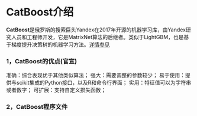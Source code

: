# CatBoost介绍

**CatBoost**是俄罗斯的搜索巨头Yandex在2017年开源的机器学习库，由Yandex研究人员和工程师开发，它是MatrixNet算法的后继者。类似于LightGBM，也是基于梯度提升决策树的机器学习方法。[详情参见](https://tech.yandex.com/catboost/)

### 1，CatBoost的优点(官宣)

准确：综合表现优于其他类似算法；
强大：需要调整的参数较少；
易于使用：提供与scikit集成的Python接口，以及R和命令行界面；
实用：特征值可以为字符串或者数字；
可扩展：支持自定义损失函数；


### 2，CatBoost程序文件
